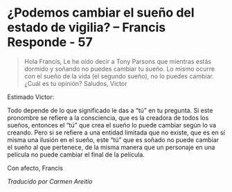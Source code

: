 # ¿Podemos cambiar el sueño del estado de vigilia? – Francis Responde - 57

>Hola Francis, Le he oído decir a Tony Parsons que mientras estás dormido y soñando no puedes cambiar tu sueño. Lo mismo ocurre con el sueño de la vida (el segundo sueño), no lo puedes cambiar. ¿Cuál es tu opinión? Saludos, Victor

Estimado Victor:

Todo depende de lo que significado le das a “tú” en tu pregunta. Si este pronombre se refiere a la consciencia, que es la creadora de todos los sueños, entonces el “tú” que crea el sueño lo puede cambiar según lo va creando. Pero si se refiere a una entidad limitada que no existe, que es en sí misma una ilusión en el sueño, este “tú” que es soñado no puede cambiar el sueño al que pertenece, de la misma manera que un personaje en una película no puede cambiar el final de la película.

Con afecto, Francis

_Traducido por Carmen Areitio_